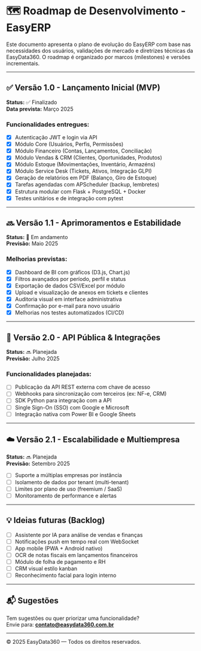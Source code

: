 # 🗺️ Roadmap de Desenvolvimento - EasyERP

Este documento apresenta o plano de evolução do EasyERP com base nas necessidades dos usuários, validações de mercado e diretrizes técnicas da EasyData360. O roadmap é organizado por marcos (milestones) e versões incrementais.

---

## ✅ Versão 1.0 - Lançamento Inicial (MVP)

**Status:** ✅ Finalizado  
**Data prevista:** Março 2025

### Funcionalidades entregues:

- [x] Autenticação JWT e login via API
- [x] Módulo Core (Usuários, Perfis, Permissões)
- [x] Módulo Financeiro (Contas, Lançamentos, Conciliação)
- [x] Módulo Vendas & CRM (Clientes, Oportunidades, Produtos)
- [x] Módulo Estoque (Movimentações, Inventário, Armazéns)
- [x] Módulo Service Desk (Tickets, Ativos, Integração GLPI)
- [x] Geração de relatórios em PDF (Balanço, Giro de Estoque)
- [x] Tarefas agendadas com APScheduler (backup, lembretes)
- [x] Estrutura modular com Flask + PostgreSQL + Docker
- [x] Testes unitários e de integração com pytest

---

## 🔜 Versão 1.1 - Aprimoramentos e Estabilidade

**Status:** 🔧 Em andamento  
**Previsão:** Maio 2025

### Melhorias previstas:

- [x] Dashboard de BI com gráficos (D3.js, Chart.js)
- [x] Filtros avançados por período, perfil e status
- [x] Exportação de dados CSV/Excel por módulo
- [x] Upload e visualização de anexos em tickets e clientes
- [x] Auditoria visual em interface administrativa
- [x] Confirmação por e-mail para novo usuário
- [x] Melhorias nos testes automatizados (CI/CD)

---

## 🧩 Versão 2.0 - API Pública & Integrações

**Status:** 🔜 Planejada  
**Previsão:** Julho 2025

### Funcionalidades planejadas:

- [ ] Publicação da API REST externa com chave de acesso
- [ ] Webhooks para sincronização com terceiros (ex: NF-e, CRM)
- [ ] SDK Python para integração com a API
- [ ] Single Sign-On (SSO) com Google e Microsoft
- [ ] Integração nativa com Power BI e Google Sheets

---

## ☁️ Versão 2.1 - Escalabilidade e Multiempresa

**Status:** 🔜 Planejada  
**Previsão:** Setembro 2025

- [ ] Suporte a múltiplas empresas por instância
- [ ] Isolamento de dados por tenant (multi-tenant)
- [ ] Limites por plano de uso (freemium / SaaS)
- [ ] Monitoramento de performance e alertas

---

## 💡 Ideias futuras (Backlog)

- [ ] Assistente por IA para análise de vendas e finanças
- [ ] Notificações push em tempo real com WebSocket
- [ ] App mobile (PWA + Android nativo)
- [ ] OCR de notas fiscais em lançamentos financeiros
- [ ] Módulo de folha de pagamento e RH
- [ ] CRM visual estilo kanban
- [ ] Reconhecimento facial para login interno

---

## 📬 Sugestões

Tem sugestões ou quer priorizar uma funcionalidade?  
Envie para: **contato@easydata360.com.br**

---

© 2025 EasyData360 — Todos os direitos reservados.
